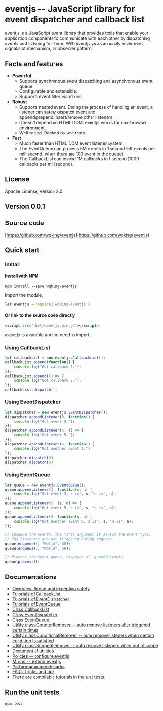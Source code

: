 # eventjs -- JavaScript library for event dispatcher and callback list

eventjs is a JavaScript event library that provides tools that enable your application components to communicate with each other by dispatching events and listening for them. With eventjs you can easily implement signal/slot mechanism, or observer pattern.

## Facts and features

- **Powerful**
  - Supports synchronous event dispatching and asynchronous event queue.
  - Configurable and extensible.
  - Supports event filter via mixins.
- **Robust**
  - Supports nested event. During the process of handling an event, a listener can safely dispatch event and append/prepend/insert/remove other listeners.
  - Doesn't depend on HTML DOM. eventjs works for non-browser environment.
  - Well tested. Backed by unit tests.
- **Fast**
  - Much faster than HTML DOM event listener system.
  - The EventQueue can process 5M events in 1 second (5K events per millisecond, when there are 100 event in the queue).
  - The CallbackList can invoke 1M callbacks in 1 second (1000 callbacks per millisecond).

## License

Apache License, Version 2.0  

## Version 0.0.1

## Source code

[https://github.com/wqking/eventjs](https://github.com/wqking/eventjs)

## Quick start

### Install

#### Install with NPM

```
npm install --save wqking-eventjs
```

Import the module,

```javascript
let eventjs = require('wqking-eventjs');
```

#### Or link to the source code directly

```html
<script src="dist/eventjs.min.js"></script>
```

`eventjs` is available and no need to import.

### Using CallbackList
```javascript
let callbackList = new eventjs.CallbackList();
callbackList.append(function() {
	console.log("Got callback 1.");
});
callbackList.append(() => {
	console.log("Got callback 2.");
});
callbackList.dispatch();
```

### Using EventDispatcher
```javascript
let dispatcher = new eventjs.EventDispatcher();
dispatcher.appendListener(3, function() {
	console.log("Got event 3.");
});
dispatcher.appendListener(5, () => {
	console.log("Got event 5.");
});
dispatcher.appendListener(5, function() {
	console.log("Got another event 5.");
});
dispatcher.dispatch(3);
dispatcher.dispatch(5);
```

### Using EventQueue
```javascript
let queue = new eventjs.EventQueue();
queue.appendListener(3, function(s, n) {
	console.log("Got event 3, s is", s, "n is", n);
});
queue.appendListener(5, (s, n) => {
	console.log("Got event 5, s is", s, "n is", n);
});
queue.appendListener(5, function(s, n) {
	console.log("Got another event 5, s is", s, "n is", n);
});

// Enqueue the events, the first argument is always the event type.
// The listeners are not triggered during enqueue.
queue.enqueue(3, "Hello", 38);
queue.enqueue(5, "World", 58);

// Process the event queue, dispatch all queued events.
queue.process();
```

## Documentations

* [Overview, thread and exception safety](doc/introduction.md)
* [Tutorials of CallbackList](doc/tutorial_callbacklist.md)
* [Tutorials of EventDispatcher](doc/tutorial_eventdispatcher.md)
* [Tutorials of EventQueue](doc/tutorial_eventqueue.md)
* [Class CallbackList](doc/callbacklist.md)
* [Class EventDispatcher](doc/eventdispatcher.md)
* [Class EventQueue](doc/eventqueue.md)
* [Utility class CounterRemover -- auto remove listeners after triggered certain times](doc/counterremover.md)
* [Utility class ConditionalRemover -- auto remove listeners when certain condition is satisfied](doc/conditionalremover.md)
* [Utility class ScopedRemover -- auto remove listeners when out of scope](doc/scopedremover.md)
* [Document of utilities](doc/eventutil.md)
* [Policies -- configure eventjs](doc/policies.md)
* [Mixins -- extend eventjs](doc/mixins.md)
* [Performance benchmarks](doc/benchmark.md)
* [FAQs, tricks, and tips](doc/faq.md)
* There are compilable tutorials in the unit tests.

## Run the unit tests

```
npm test
```
